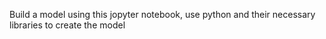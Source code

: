 Build a model using this jopyter notebook, use python and their necessary libraries to create the model
